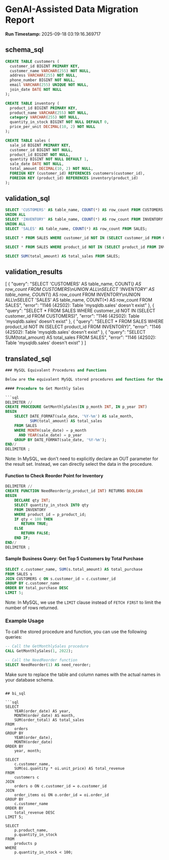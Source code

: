# GenAI-Assisted Data Migration Report

**Run Timestamp:** 2025-09-18 03:19:16.369717

## schema_sql

```sql
CREATE TABLE customers (
  customer_id BIGINT PRIMARY KEY,
  customer_name VARCHAR(255) NOT NULL,
  address VARCHAR(255) NOT NULL,
  phone_number BIGINT NOT NULL,
  email VARCHAR(255) UNIQUE NOT NULL,
  join_date DATE NOT NULL
);

CREATE TABLE inventory (
  product_id BIGINT PRIMARY KEY,
  product_name VARCHAR(255) NOT NULL,
  category VARCHAR(255) NOT NULL,
  quantity_in_stock BIGINT NOT NULL DEFAULT 0,
  price_per_unit DECIMAL(10, 2) NOT NULL
);

CREATE TABLE sales (
  sale_id BIGINT PRIMARY KEY,
  customer_id BIGINT NOT NULL,
  product_id BIGINT NOT NULL,
  quantity BIGINT NOT NULL DEFAULT 1,
  sale_date DATE NOT NULL,
  total_amount DECIMAL(10, 2) NOT NULL,
  FOREIGN KEY (customer_id) REFERENCES customers(customer_id),
  FOREIGN KEY (product_id) REFERENCES inventory(product_id)
);
```

## validation_sql

```sql
SELECT 'CUSTOMERS' AS table_name, COUNT(*) AS row_count FROM CUSTOMERS
UNION ALL
SELECT 'INVENTORY' AS table_name, COUNT(*) AS row_count FROM INVENTORY
UNION ALL
SELECT 'SALES' AS table_name, COUNT(*) AS row_count FROM SALES;

SELECT * FROM SALES WHERE customer_id NOT IN (SELECT customer_id FROM CUSTOMERS);

SELECT * FROM SALES WHERE product_id NOT IN (SELECT product_id FROM INVENTORY);

SELECT SUM(total_amount) AS total_sales FROM SALES;
```

## validation_results

[
  {
    "query": "SELECT 'CUSTOMERS' AS table_name, COUNT(*) AS row_count FROM CUSTOMERS\nUNION ALL\nSELECT 'INVENTORY' AS table_name, COUNT(*) AS row_count FROM INVENTORY\nUNION ALL\nSELECT 'SALES' AS table_name, COUNT(*) AS row_count FROM SALES",
    "error": "1146 (42S02): Table 'mysqldb.sales' doesn't exist"
  },
  {
    "query": "SELECT * FROM SALES WHERE customer_id NOT IN (SELECT customer_id FROM CUSTOMERS)",
    "error": "1146 (42S02): Table 'mysqldb.sales' doesn't exist"
  },
  {
    "query": "SELECT * FROM SALES WHERE product_id NOT IN (SELECT product_id FROM INVENTORY)",
    "error": "1146 (42S02): Table 'mysqldb.sales' doesn't exist"
  },
  {
    "query": "SELECT SUM(total_amount) AS total_sales FROM SALES",
    "error": "1146 (42S02): Table 'mysqldb.sales' doesn't exist"
  }
]

## translated_sql

```sql
### MySQL Equivalent Procedures and Functions

Below are the equivalent MySQL stored procedures and functions for the provided Oracle PL/SQL procedures and functions.

#### Procedure to Get Monthly Sales

```sql
DELIMITER //
CREATE PROCEDURE GetMonthlySales(IN p_month INT, IN p_year INT)
BEGIN
    SELECT DATE_FORMAT(sale_date, '%Y-%m') AS sale_month,
           SUM(total_amount) AS total_sales
    FROM SALES
    WHERE MONTH(sale_date) = p_month
      AND YEAR(sale_date) = p_year
    GROUP BY DATE_FORMAT(sale_date, '%Y-%m');
END//
DELIMITER ;
```

Note: In MySQL, we don't need to explicitly declare an OUT parameter for the result set. Instead, we can directly select the data in the procedure.

#### Function to Check Reorder Point for Inventory

```sql
DELIMITER //
CREATE FUNCTION NeedReorder(p_product_id INT) RETURNS BOOLEAN
BEGIN
    DECLARE qty INT;
    SELECT quantity_in_stock INTO qty
    FROM INVENTORY
    WHERE product_id = p_product_id;
    IF qty < 100 THEN
       RETURN TRUE;
    ELSE
       RETURN FALSE;
    END IF;
END//
DELIMITER ;
```

#### Sample Business Query: Get Top 5 Customers by Total Purchase

```sql
SELECT c.customer_name, SUM(s.total_amount) AS total_purchase
FROM SALES s
JOIN CUSTOMERS c ON s.customer_id = c.customer_id
GROUP BY c.customer_name
ORDER BY total_purchase DESC
LIMIT 5;
```

Note: In MySQL, we use the `LIMIT` clause instead of `FETCH FIRST` to limit the number of rows returned.

### Example Usage

To call the stored procedure and function, you can use the following queries:

```sql
-- Call the GetMonthlySales procedure
CALL GetMonthlySales(1, 2022);

-- Call the NeedReorder function
SELECT NeedReorder(1) AS need_reorder;
```

Make sure to replace the table and column names with the actual names in your database schema.
```

## bi_sql

```sql
SELECT 
    YEAR(order_date) AS year, 
    MONTH(order_date) AS month, 
    SUM(order_total) AS total_sales
FROM 
    orders
GROUP BY 
    YEAR(order_date), 
    MONTH(order_date)
ORDER BY 
    year, month;

SELECT 
    c.customer_name, 
    SUM(oi.quantity * oi.unit_price) AS total_revenue
FROM 
    customers c
JOIN 
    orders o ON c.customer_id = o.customer_id
JOIN 
    order_items oi ON o.order_id = oi.order_id
GROUP BY 
    c.customer_name
ORDER BY 
    total_revenue DESC
LIMIT 5;

SELECT 
    p.product_name, 
    p.quantity_in_stock
FROM 
    products p
WHERE 
    p.quantity_in_stock < 100;
```

